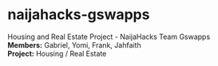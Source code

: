 # naijahacks-gswapps
Housing and Real Estate Project - NaijaHacks
Team Gswapps <br />
<b>Members:</b> Gabriel, Yomi, Frank, Jahfaith <br />
<b>Project:</b> Housing / Real Estate <br />

